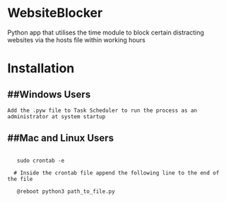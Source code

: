 # WebsiteBlocker
 Python app that utilises the time module to block certain distracting websites via the hosts file within working hours

# Installation
 ##Windows Users
 --------------
  ```Add the .pyw file to Task Scheduler to run the process as an administrator at system startup```
 
 ##Mac and Linux Users 
 -------------
  ```Add the file path to the Cron table as :
     
     sudo crontab -e
    
    # Inside the crontab file append the following line to the end of the file
     
     @reboot python3 path_to_file.py
  
  
  ```
     
  
  
  
  
     

 
 
